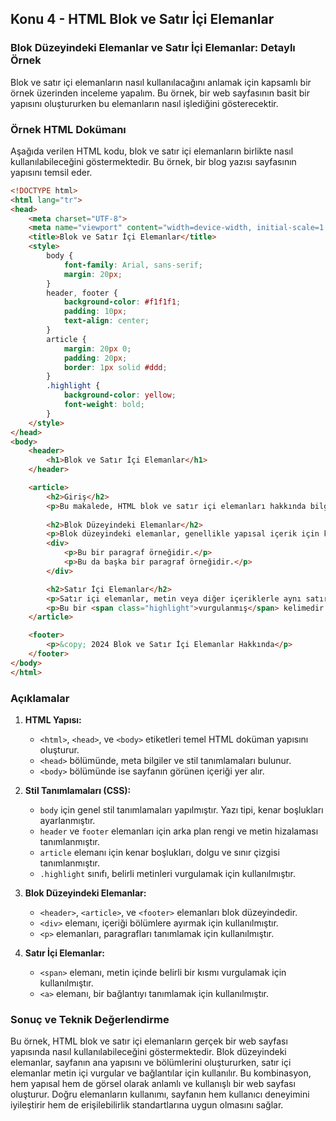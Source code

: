 ## Konu 4 - **HTML Blok ve Satır İçi Elemanlar**

### Blok Düzeyindeki Elemanlar ve Satır İçi Elemanlar: Detaylı Örnek

Blok ve satır içi elemanların nasıl kullanılacağını anlamak için kapsamlı bir örnek üzerinden inceleme yapalım. Bu örnek, bir web sayfasının basit bir yapısını oluştururken bu elemanların nasıl işlediğini gösterecektir.

### Örnek HTML Dokümanı

Aşağıda verilen HTML kodu, blok ve satır içi elemanların birlikte nasıl kullanılabileceğini göstermektedir. Bu örnek, bir blog yazısı sayfasının yapısını temsil eder.

```html
<!DOCTYPE html>
<html lang="tr">
<head>
    <meta charset="UTF-8">
    <meta name="viewport" content="width=device-width, initial-scale=1.0">
    <title>Blok ve Satır İçi Elemanlar</title>
    <style>
        body {
            font-family: Arial, sans-serif;
            margin: 20px;
        }
        header, footer {
            background-color: #f1f1f1;
            padding: 10px;
            text-align: center;
        }
        article {
            margin: 20px 0;
            padding: 20px;
            border: 1px solid #ddd;
        }
        .highlight {
            background-color: yellow;
            font-weight: bold;
        }
    </style>
</head>
<body>
    <header>
        <h1>Blok ve Satır İçi Elemanlar</h1>
    </header>

    <article>
        <h2>Giriş</h2>
        <p>Bu makalede, HTML blok ve satır içi elemanları hakkında bilgi edineceksiniz. Bu elemanlar, web sayfalarınızın düzenini ve görünümünü etkiler.</p>
        
        <h2>Blok Düzeyindeki Elemanlar</h2>
        <p>Blok düzeyindeki elemanlar, genellikle yapısal içerik için kullanılır ve her zaman yeni bir satırda başlarlar. Örnekler:</p>
        <div>
            <p>Bu bir paragraf örneğidir.</p>
            <p>Bu da başka bir paragraf örneğidir.</p>
        </div>

        <h2>Satır İçi Elemanlar</h2>
        <p>Satır içi elemanlar, metin veya diğer içeriklerle aynı satırda gösterilir. Örnekler:</p>
        <p>Bu bir <span class="highlight">vurgulanmış</span> kelimedir ve bu da <a href="#">bir bağlantıdır</a>.</p>
    </article>

    <footer>
        <p>&copy; 2024 Blok ve Satır İçi Elemanlar Hakkında</p>
    </footer>
</body>
</html>
```

### Açıklamalar

1. **HTML Yapısı:**
   - `<html>`, `<head>`, ve `<body>` etiketleri temel HTML doküman yapısını oluşturur.
   - `<head>` bölümünde, meta bilgiler ve stil tanımlamaları bulunur.
   - `<body>` bölümünde ise sayfanın görünen içeriği yer alır.

2. **Stil Tanımlamaları (CSS):**
   - `body` için genel stil tanımlamaları yapılmıştır. Yazı tipi, kenar boşlukları ayarlanmıştır.
   - `header` ve `footer` elemanları için arka plan rengi ve metin hizalaması tanımlanmıştır.
   - `article` elemanı için kenar boşlukları, dolgu ve sınır çizgisi tanımlanmıştır.
   - `.highlight` sınıfı, belirli metinleri vurgulamak için kullanılmıştır.

3. **Blok Düzeyindeki Elemanlar:**
   - `<header>`, `<article>`, ve `<footer>` elemanları blok düzeyindedir.
   - `<div>` elemanı, içeriği bölümlere ayırmak için kullanılmıştır.
   - `<p>` elemanları, paragrafları tanımlamak için kullanılmıştır.

4. **Satır İçi Elemanlar:**
   - `<span>` elemanı, metin içinde belirli bir kısmı vurgulamak için kullanılmıştır.
   - `<a>` elemanı, bir bağlantıyı tanımlamak için kullanılmıştır.

### Sonuç ve Teknik Değerlendirme

Bu örnek, HTML blok ve satır içi elemanların gerçek bir web sayfası yapısında nasıl kullanılabileceğini göstermektedir. Blok düzeyindeki elemanlar, sayfanın ana yapısını ve bölümlerini oluştururken, satır içi elemanlar metin içi vurgular ve bağlantılar için kullanılır. Bu kombinasyon, hem yapısal hem de görsel olarak anlamlı ve kullanışlı bir web sayfası oluşturur. Doğru elemanların kullanımı, sayfanın hem kullanıcı deneyimini iyileştirir hem de erişilebilirlik standartlarına uygun olmasını sağlar.